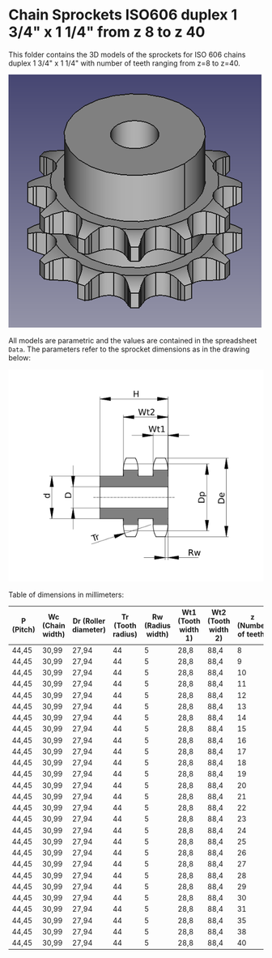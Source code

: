 # Chain Sprockets ISO606 duplex 1 3/4" x 1 1/4" from z 8 to z 40

This folder contains the 3D models of the sprockets for ISO 606 chains duplex 1 3/4" x 1 1/4" with number of teeth ranging from z=8 to z=40.

![Image](screenshot.png "Sprocket Duplex")

All models are parametric and the values are contained in the spreadsheet `Data`.
The parameters refer to the sprocket dimensions as in the drawing below:

![Drawing](drawing.png "Drawing")

Table of dimensions in millimeters:

P (Pitch)|Wc (Chain width)|Dr (Roller diameter)|Tr (Tooth radius)|Rw (Radius width)|Wt1 (Tooth width 1)|Wt2 (Tooth width 2)|z (Number of teeth)|De (External Diameter)|Dp (pitch diameter)|d (Hub diameter)|D (Hole diameter)|H (Total height)
---|---|---|---|---|---|---|---|---|---|---|---|---
44,45|30,99|27,94|44|5|28,8|88,4|8|132|116,15|74|25|120
44,45|30,99|27,94|44|5|28,8|88,4|9|148,4|129,96|88|25|120
44,45|30,99|27,94|44|5|28,8|88,4|10|162,3|143,85|100|25|120
44,45|30,99|27,94|44|5|28,8|88,4|11|176,3|157,77|112|25|120
44,45|30,99|27,94|44|5|28,8|88,4|12|189,5|171,74|125|25|120
44,45|30,99|27,94|44|5|28,8|88,4|13|204,2|185,74|125|25|120
44,45|30,99|27,94|44|5|28,8|88,4|14|218,2|199,76|125|25|120
44,45|30,99|27,94|44|5|28,8|88,4|15|232,3|213,79|145|25|120
44,45|30,99|27,94|44|5|28,8|88,4|16|246,3|227,84|160|30|120
44,45|30,99|27,94|44|5|28,8|88,4|17|260|241,91|160|30|120
44,45|30,99|27,94|44|5|28,8|88,4|18|274|255,98|160|30|120
44,45|30,99|27,94|44|5|28,8|88,4|19|289|270,06|180|30|120
44,45|30,99|27,94|44|5|28,8|88,4|20|303|284,15|180|30|120
44,45|30,99|27,94|44|5|28,8|88,4|21|317|298,24|180|30|120
44,45|30,99|27,94|44|5|28,8|88,4|22|331|312,34|180|30|120
44,45|30,99|27,94|44|5|28,8|88,4|23|345|326,44|180|30|120
44,45|30,99|27,94|44|5|28,8|88,4|24|359|340,55|180|30|120
44,45|30,99|27,94|44|5|28,8|88,4|25|373|354,66|180|30|120
44,45|30,99|27,94|44|5|28,8|88,4|26|387|368,77|180|30|120
44,45|30,99|27,94|44|5|28,8|88,4|27|401,4|382,88|180|30|120
44,45|30,99|27,94|44|5|28,8|88,4|28|416|397|180|30|120
44,45|30,99|27,94|44|5|28,8|88,4|29|430|411,12|180|30|120
44,45|30,99|27,94|44|5|28,8|88,4|30|444|425,24|180|30|120
44,45|30,99|27,94|44|5|28,8|88,4|31|458|439,37|180|30|120
44,45|30,99|27,94|44|5|28,8|88,4|35|514|495,88|200|30|120
44,45|30,99|27,94|44|5|28,8|88,4|38|557|538,27|200|30|120
44,45|30,99|27,94|44|5|28,8|88,4|40|585|566,54|200|30|120
